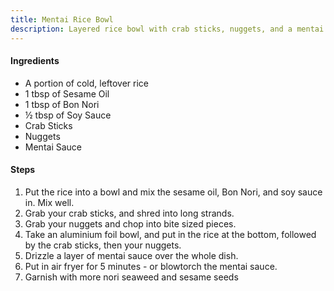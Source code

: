 ```yaml
---
title: Mentai Rice Bowl
description: Layered rice bowl with crab sticks, nuggets, and a mentai sauce topping.
---
```


#### Ingredients

- A portion of cold, leftover rice
- 1 tbsp of Sesame Oil
- 1 tbsp of Bon Nori
- ½ tbsp of Soy Sauce
- Crab Sticks
- Nuggets
- Mentai Sauce

#### Steps

1. Put the rice into a bowl and mix the sesame oil, Bon Nori, and soy sauce in. Mix well.
2. Grab your crab sticks, and shred into long strands.
3. Grab your nuggets and chop into bite sized pieces.
4. Take an aluminium foil bowl, and put in the rice at the bottom, followed by the crab sticks, then your nuggets.
5. Drizzle a layer of mentai sauce over the whole dish.
6. Put in air fryer for 5 minutes - or blowtorch the mentai sauce.
7. Garnish with more nori seaweed and sesame seeds
